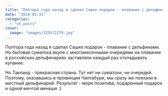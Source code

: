 ```yaml
---
title: "Полтора года назад я сделал Сашке подарок - плавание с дельфинами. Но бытовая суматоха вкупе с много..."
date: "2014-03-31"
categories: 
  - "vk_posts"
cover:
  image: "images/325572276.jpg"
---
```


Полтора года назад я сделал Сашке подарок - плавание с дельфинами. Но бытовая суматоха вкупе с многомесячными очередями на плавание в российских дельфинариях заставляли каждый раз откладывать купание.

<!--more--> Но Таиланд - прекрасная страна. Тут нет ни суматохи, ни очередей. Поэтому, оказавшись в провинции Чантабури, мы сразу же поехали в местный дельфинарий. Результат - море позитива, подаренный подарок и одной мечтой меньше :)
